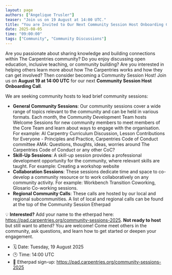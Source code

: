 ```yaml
---
layout: page
authors: ["Angelique Trusler"]
teaser: "Join us on 19 August at 14:00 UTC."
title: "You are Invited to Our Next Community Session Host Onboarding Call"
date: 2025-08-05
time: "09:00:00"
tags: ["Community", "Community Discussions"]
---
```

Are you passionate about sharing knowledge and building connections within The Carpentries community? Do you enjoy discussing open education, inclusive teaching, or community building? Are you interested in helping others learn more about how The Carpentries works and how they can get involved? Then consider becoming a Community Session Host!
Join us on **August 19 at 14:00 UTC** for our next **Community Session Host Onboarding Call**.

We are seeking community hosts to lead brief community sessions:

- **General Community Sessions**: Our community sessions cover a wide range of topics relevant to the community and can be held in various formats. Each month, the Community Development Team hosts Welcome Sessions for new community members to meet members of the Core Team and learn about ways to engage with the organisation. For example: AI Carpentry Curriculum Discussion, Lesson Contributions for Everyone - Principles and Practice, Carpentries Code of Conduct committee AMA: Questions, thoughts, ideas, worries around The Carpentries Code of Conduct or any other CoC?
- **Skill-Up Sessions**: A skill-up session provides a professional development opportunity for the community, where relevant skills are taught. For example: Creating a workshop website
- **Collaboration Sessions**: These sessions dedicate time and space to co-develop a community resource or to work collaboratively on any community activity. For example: Workbench Transition Coworking, Glosario Co-working sessions. 
- **Regional Community Calls**: These calls are hosted by our local and regional subcommunities. A list of local and regional calls can be found at the top of the Community Session Etherpad


💡 **Interested?** Add your name to the etherpad here: https://pad.carpentries.org/community-sessions-2025. **Not ready to host** but still want to attend? You are welcome! Come meet others in the community, ask questions, and learn how to get started or deepen your engagement. 

- 🗓️ Date: Tuesday, 19 August 2025
- 🕑 Time: 14:00 UTC
- 📍 Etherpad sign-up: https://pad.carpentries.org/community-sessions-2025

